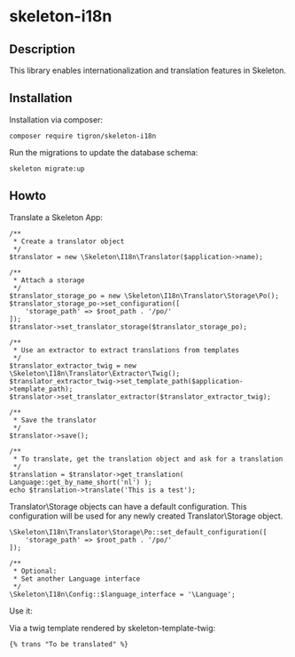 # skeleton-i18n

## Description

This library enables internationalization and translation features in Skeleton.

## Installation

Installation via composer:

    composer require tigron/skeleton-i18n

Run the migrations to update the database schema:

	skeleton migrate:up

## Howto

Translate a Skeleton App:


	/**
	 * Create a translator object
	 */
	$translator = new \Skeleton\I18n\Translator($application->name);

	/**
	 * Attach a storage
	 */
	$translator_storage_po = new \Skeleton\I18n\Translator\Storage\Po();
	$translator_storage_po->set_configuration([
		'storage_path' => $root_path . '/po/'
	]);
	$translator->set_translator_storage($translator_storage_po);

	/**
	 * Use an extractor to extract translations from templates
	 */
	$translator_extractor_twig = new \Skeleton\I18n\Translator\Extractor\Twig();
	$translator_extractor_twig->set_template_path($application->template_path);
	$translator->set_translator_extractor($translator_extractor_twig);

	/**
	 * Save the translator
	 */
	$translator->save();

	/**
	 * To translate, get the translation object and ask for a translation
	 */
	$translation = $translator->get_translation( Language::get_by_name_short('nl') );
	echo $translation->translate('This is a test');


Translator\Storage objects can have a default configuration. This configuration
will be used for any newly created Translator\Storage object.

	\Skeleton\I18n\Translator\Storage\Po::set_default_configuration([
		'storage_path' => $root_path . '/po/'
	]);

	/**
	 * Optional:
	 * Set another Language interface
	 */
	\Skeleton\I18n\Config::$language_interface = '\Language';

Use it:

Via a twig template rendered by skeleton-template-twig:

	{% trans "To be translated" %}

